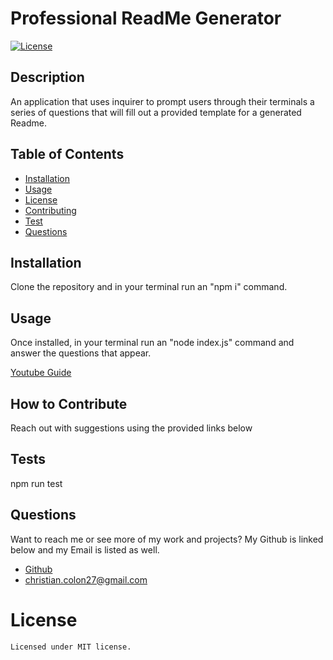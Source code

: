 # Professional ReadMe Generator
  [![License](https://img.shields.io/badge/license-MIT-green)](./LICENSE)
  ## Description
  An application that uses inquirer to prompt users through their terminals a series of questions that will fill out a provided template for a generated Readme.
  
  ## Table of Contents
  - [Installation](#installation)
  - [Usage](#usage)
  - [License](#license)
  - [Contributing](#contributing)
  - [Test](#tests)
  - [Questions](#questions)
  ## Installation
  Clone the repository and in your terminal run an "npm i" command.
  
  ## Usage
  Once installed, in your terminal run an "node index.js" command and answer the questions that appear.

  [Youtube Guide](https://youtu.be/JlCHOXv1W5o)
  ## How to Contribute
  Reach out with suggestions using the provided links below
  
  ## Tests
  npm run test
  
  ## Questions
  Want to reach me or see more of my work and projects? My Github is linked below and my Email is listed as well.
  * [Github](https://github.com/Colon182)
  * christian.colon27@gmail.com

  # License
    Licensed under MIT license.
